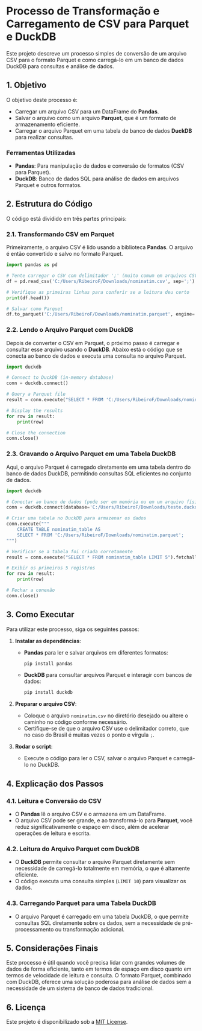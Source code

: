 # Processo de Transformação e Carregamento de CSV para Parquet e DuckDB

Este projeto descreve um processo simples de conversão de um arquivo CSV para o formato Parquet e como carregá-lo em um banco de dados DuckDB para consultas e análise de dados.

## 1. Objetivo

O objetivo deste processo é:
- Carregar um arquivo CSV para um DataFrame do **Pandas**.
- Salvar o arquivo como um arquivo **Parquet**, que é um formato de armazenamento eficiente.
- Carregar o arquivo Parquet em uma tabela de banco de dados **DuckDB** para realizar consultas.

### Ferramentas Utilizadas
- **Pandas**: Para manipulação de dados e conversão de formatos (CSV para Parquet).
- **DuckDB**: Banco de dados SQL para análise de dados em arquivos Parquet e outros formatos.

## 2. Estrutura do Código

O código está dividido em três partes principais:

### 2.1. Transformando CSV em Parquet

Primeiramente, o arquivo CSV é lido usando a biblioteca **Pandas**. O arquivo é então convertido e salvo no formato Parquet.

```python
import pandas as pd

# Tente carregar o CSV com delimitador ';' (muito comum em arquivos CSV no Brasil)
df = pd.read_csv('C:/Users/RibeiroF/Downloads/nominatim.csv', sep=';')

# Verifique as primeiras linhas para conferir se a leitura deu certo
print(df.head())

# Salvar como Parquet
df.to_parquet('C:/Users/RibeiroF/Downloads/nominatim.parquet', engine='pyarrow')
```

### 2.2. Lendo o Arquivo Parquet com DuckDB

Depois de converter o CSV em Parquet, o próximo passo é carregar e consultar esse arquivo usando o **DuckDB**. Abaixo está o código que se conecta ao banco de dados e executa uma consulta no arquivo Parquet.

```python
import duckdb

# Connect to DuckDB (in-memory database)
conn = duckdb.connect()

# Query a Parquet file
result = conn.execute("SELECT * FROM 'C:/Users/RibeiroF/Downloads/nominatim.parquet' LIMIT 10").fetchall()

# Display the results
for row in result:
    print(row)

# Close the connection
conn.close()
```

### 2.3. Gravando o Arquivo Parquet em uma Tabela DuckDB

Aqui, o arquivo Parquet é carregado diretamente em uma tabela dentro do banco de dados DuckDB, permitindo consultas SQL eficientes no conjunto de dados.

```python
import duckdb

# Conectar ao banco de dados (pode ser em memória ou em um arquivo físico)
conn = duckdb.connect(database='C:/Users/RibeiroF/Downloads/teste.duckdb')

# Criar uma tabela no DuckDB para armazenar os dados
conn.execute("""
    CREATE TABLE nominatim_table AS
    SELECT * FROM 'C:/Users/RibeiroF/Downloads/nominatim.parquet';
""")

# Verificar se a tabela foi criada corretamente
result = conn.execute("SELECT * FROM nominatim_table LIMIT 5").fetchall()

# Exibir os primeiros 5 registros
for row in result:
    print(row)

# Fechar a conexão
conn.close()
```

## 3. Como Executar

Para utilizar este processo, siga os seguintes passos:

1. **Instalar as dependências**:
   - **Pandas** para ler e salvar arquivos em diferentes formatos:
     ```bash
     pip install pandas
     ```
   - **DuckDB** para consultar arquivos Parquet e interagir com bancos de dados:
     ```bash
     pip install duckdb
     ```

2. **Preparar o arquivo CSV**:
   - Coloque o arquivo `nominatim.csv` no diretório desejado ou altere o caminho no código conforme necessário.
   - Certifique-se de que o arquivo CSV use o delimitador correto, que no caso do Brasil é muitas vezes o ponto e vírgula `;`.

3. **Rodar o script**:
   - Execute o código para ler o CSV, salvar o arquivo Parquet e carregá-lo no DuckDB.

## 4. Explicação dos Passos

### 4.1. Leitura e Conversão do CSV

- O **Pandas** lê o arquivo CSV e o armazena em um DataFrame.
- O arquivo CSV pode ser grande, e ao transformá-lo para **Parquet**, você reduz significativamente o espaço em disco, além de acelerar operações de leitura e escrita.

### 4.2. Leitura do Arquivo Parquet com DuckDB

- O **DuckDB** permite consultar o arquivo Parquet diretamente sem necessidade de carregá-lo totalmente em memória, o que é altamente eficiente.
- O código executa uma consulta simples (`LIMIT 10`) para visualizar os dados.

### 4.3. Carregando Parquet para uma Tabela DuckDB

- O arquivo Parquet é carregado em uma tabela DuckDB, o que permite consultas SQL diretamente sobre os dados, sem a necessidade de pré-processamento ou transformação adicional.

## 5. Considerações Finais

Este processo é útil quando você precisa lidar com grandes volumes de dados de forma eficiente, tanto em termos de espaço em disco quanto em termos de velocidade de leitura e consulta. O formato Parquet, combinado com DuckDB, oferece uma solução poderosa para análise de dados sem a necessidade de um sistema de banco de dados tradicional.

## 6. Licença

Este projeto é disponibilizado sob a [MIT License](https://opensource.org/licenses/MIT).
